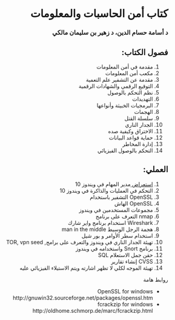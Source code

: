 <div dir="rtl">
  <h1> كتاب أمن الحاسبات والمعلومات </h1>
  <h3>
  د أسامة حسام الدين، د زهير بن سليمان مالكي  
</h3>
  <h2> فصول الكتاب:</h2>
  <ol>
    <li> مقدمة في أمن المعلومات</li>
    <li> مكعب أمن المعلومات</li>
    <li> مقدمة عن التشفير علم التعمية</li>
    <li> التوقيع الرقمي والشهادات الرقمية</li>
    <li> نظم التحكم بالوصول</li>
    <li> التهديدات</li> 
    <li> البرمجيات الخبيثة وأنواعها</li>
    <li>الهجمات </li>
    <li> سلسلة القتل</li>
    <li> الجدار الناري</li>
    <li> الاختراق وكيفية صده</li>
    <li> حماية قواعد البيانات</li>
    <li> إدارة المخاطر</li>
    <li> التحكم بالوصول الفيزيائي</li>
  </ol>
   <h2> العملي:</h2>
   <ol>
     <li> <a href="https://www.tutorialspoint.com/How-to-Insert-Hyperlink-in-HTML-Page">استعراض </a> مدير المهام في ويندوز 10</li>
    <li> التحكم في العمليات والذاكرة في ويندوز 10</li>
    <li> OpenSSL التشفير باستخدام</li>
    <li> OpenSSL الهاش </li>
    <li> مجموعات المستخدمين في ويندوز </li>
    <li> nmap التعرف على برنامج  </li> 
    <li> Wireshark استخدام برنامج واير شارك</li>
    <li> هجمة الرجل الوسيط man in the middle </li>
    <li>  استخدام سطر الأوامر و بور شيل</li>
    <li> تهيئة الجدار الناري في ويندوز والتعرف على برامج, TOR, vpn seed</li>
    <li> برنامج Snort واستخدامه في ويندوز</li>
    <li> حقن جمل الاستعلام SQL </li>
    <li> CVSS إنشاء تقارير</li>
    <li> تهيئة الموجه لكلي لا تظهر اشارته ويتم الاستيلاء الفيزيائي عليه </li>
  </ol>
  
  روابط هامة

 <ul> 
  <li>
OpenSSL for windows <br>
    http://gnuwin32.sourceforge.net/packages/openssl.htm </li>
<li>
fcrackzip for windows <br>
  http://oldhome.schmorp.de/marc/fcrackzip.html </li>
   
 </ul>

</div>
